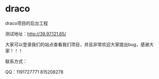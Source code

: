 # draco
draco项目的后台工程

测试地址：http://39.97.121.65/

大家可以登录我们的站点查看我们项目，并且非常欢迎大家提出bug，感谢大家！！！

联系方式：

QQ：1191727771 815208278
